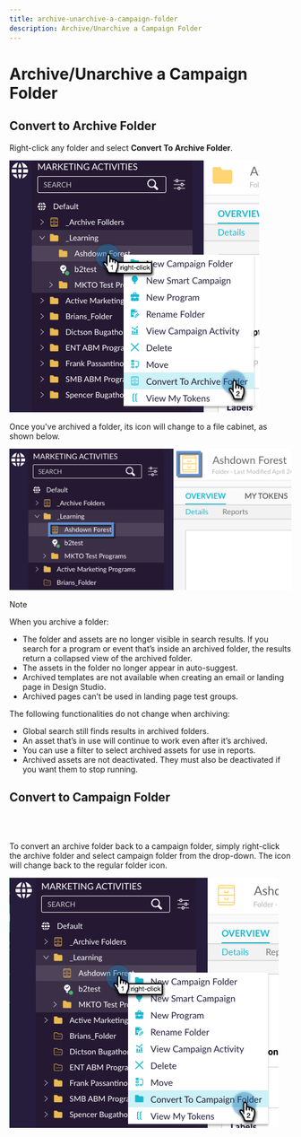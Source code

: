 ```yaml
---
title: archive-unarchive-a-campaign-folder
description: Archive/Unarchive a Campaign Folder 
---
```


# Archive/Unarchive a Campaign Folder

## Convert to Archive Folder

Right-click any folder and select **Convert To Archive Folder**.

   ![Image One](/help/sky/assets/campaign-folders/archive-unarchive-a-campaign-folder/archive-unarchive-a-campaign-folder-1.png)

Once you've archived a folder, its icon will change to a file cabinet, as shown below.

   ![Image Two](/help/sky/assets/campaign-folders/archive-unarchive-a-campaign-folder/archive-unarchive-a-campaign-folder-2.png)

>[!NOTE]
>
>When you archive a folder:
>
>* The folder and assets are no longer visible in search results.
>If you search for a program or event that’s inside an archived
>folder, the results return a collapsed view of the archived
>folder.
>* The assets in the folder no longer appear in auto-suggest.
>* Archived templates are not available when creating an email
>or landing page in Design Studio.
>* Archived pages can’t be used in landing page test groups.
>
>The following functionalities do not change when archiving:
>
>* Global search still finds results in archived folders.
>* An asset that’s in use will continue to work even after it’s
>archived.
>* You can use a filter to select archived assets for use in
>reports.
>* Archived assets are not deactivated. They must also be
>deactivated if you want them to stop running.
>

## Convert to Campaign Folder
<br>&nbsp;

To convert an archive folder back to a campaign folder, simply right-click the archive folder and select campaign folder from the drop-down. The icon will change back to the regular folder icon.

   ![Image Three](/help/sky/assets/campaign-folders/archive-unarchive-a-campaign-folder/archive-unarchive-a-campaign-folder-3.png)
